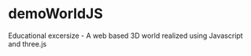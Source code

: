 demoWorldJS
===========

Educational excersize - A web based 3D world realized using Javascript and three.js
